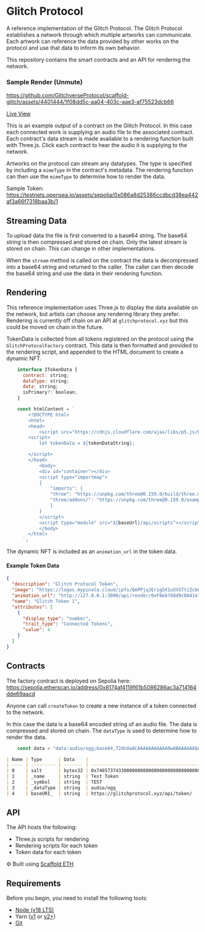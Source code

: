 # Glitch Protocol

A reference implementation of the Glitch Protocol. The Glitch Protocol establishes a network through which multiple artworks can communicate. Each artwork can reference the data provided by other works on the protocol and use that data to inform its own behavior. 

This repository contains the smart contracts and an API for rendering the network.

### Sample Render (Unmute)


https://github.com/GlitchverseProtocol/scaffold-glitch/assets/4401444/1f08dd5c-aa04-403c-aae3-af75523dcb66


[Live View](https://www.glitchprotocol.xyz/api/render/0x086a8d25386ccdbcd38ea442af3a66f7318baa3b)

This is an example output of a contract on the Glitch Protocol. In this case each connected work is supplying an audio file to the associated contract. Each contract's data stream is made available to a rendering function built with Three.js. Click each contract to hear the audio it is supplying to the network.

Artworks on the protocol can stream any datatypes. The type is specified by including a `mimeType` in the contract's metadata. The rendering function can then use the `mimeType` to determine how to render the data.

Sample Token: https://testnets.opensea.io/assets/sepolia/0x086a8d25386ccdbcd38ea442af3a66f7318baa3b/1

## Streaming Data

To upload data the file is first converted to a base64 string. The base64 string is then compressed and stored on chain. Only the latest stream is stored on chain. This can change in other implementations.

When the `stream` method is called on the contract the data is decompressed into a base64 string and returned to the caller. The caller can then decode the base64 string and use the data in their rendering function.

## Rendering

This reference implementation uses Three.js to display the data available on the network, but artists can choose any rendering library they prefer. Rendering is currently off chain on an API at `glitchprotocol.xyz` but this could be moved on chain in the future.


TokenData is collected from all tokens registered on the protocol using the `GlitchProtocolFactory` contract. This data is then formatted and provided to the rendering script, and appended to the HTML document to create a dynamic NFT.
```js
    interface ITokenData {
      contract: string;
      dataType: string;
      data: string;
      isPrimary?: boolean;
    }

    const htmlContent = `
        <!DOCTYPE html>
        <html>
        <head>
            <script src="https://cdnjs.cloudflare.com/ajax/libs/p5.js/0.6.0/p5.js"></script>
        <script>
            let tokenData = ${tokenDataString};

        </script>
        </head>
            <body>
            <div id="container"></div>
            <script type="importmap">
            {
                "imports": {
                "three": "https://unpkg.com/three@0.159.0/build/three.module.js",
                "three/addons/": "https://unpkg.com/three@0.159.0/examples/jsm/"
                }
            }
            </script>
            <script type="module" src="${baseUrl}/api/scripts"></script>
            </body>
        </html>
      `;
```

The dynamic NFT is included as an `animation_url` in the token data.

#### Example Token Data

```json
{
  "description": "Glitch Protocol Token",
  "image": "https://logos.mypinata.cloud/ipfs/QmPPjqJErig5X1uXVSTtiZcb81Hw1qn19T46yGEzdin5yE",
  "animation_url": "http://127.0.0.1:3000/api/render/0xF8eb748d9c0A41e71B914A3d1A28d89e26A02886",
  "name": "Glitch Token 1",
  "attributes": [
    {
      "display_type": "number",
      "trait_type": "Connected Tokens",
      "value": 4
    }
  ]
}
```


## Contracts

The factory contract is deployed on Sepolia here: https://sepolia.etherscan.io/address/0x8174af4119f61b5086286ac3a714164dde69aacd

Anyone can call `createToken` to create a new instance of a token connected to the network.

In this case the data is a base64 encoded string of an audio file. The data is compressed and stored on chain. The `dataType` is used to determine how to render the data.

```js
    const data = "data:audio/ogg;base64,T2dnUwACAAAAAAAAAAA0wABAAAAAAQABAAEAlwABAAAAAAEAAQAAAADAAIAAAAAAAAAAAAAAAAAAAAAAAAAAAAAAAAAAAAAA...
```

```markdown
| Name | Type      | Data    |
| ---- | --------- | ------- | ------------------------------------------------------------------ |
| 0    | salt      | bytes32 | 0x7465737433000000000000000000000000000000000000000000000000000000 |
| 1    | _name     | string  | Test Token                                                         |
| 2    | _symbol   | string  | TEST                                                               |
| 3    | _dataType | string  | audio/ogg                                                          |
| 4    | baseURI_  | string  | https://glitchprotocol.xyz/api/token/                              |
```


## API

The API hosts the following:

* Three.js scripts for rendering
* Rendering scripts for each token
* Token data for each token

⚙️ Built using [Scaffold ETH](https://scaffoldeth.io)


## Requirements

Before you begin, you need to install the following tools:

- [Node (v18 LTS)](https://nodejs.org/en/download/)
- Yarn ([v1](https://classic.yarnpkg.com/en/docs/install/) or [v2+](https://yarnpkg.com/getting-started/install))
- [Git](https://git-scm.com/downloads)
